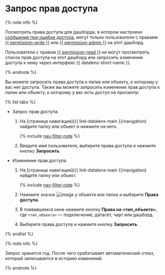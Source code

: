 # Запрос прав доступа

{% note info %}

Посмотреть права доступа для дашборда, в котором настроено [сообщение при ошибке доступа](../../dashboard/settings.md#message-settings), могут только пользователи с правами [{{ permission-write }}](../../security/manage-access.md#permission-write) или [{{ permission-admin }}](../../security/manage-access.md#permission-admin) на этот дашборд.

Пользователи с правом [{{ permission-read }}](../../security/manage-access.md#permission-read) не могут просмотреть список прав доступа на этот дашборд или запросить изменение доступа к нему через интерфейс {{ datalens-short-name }}.

{% endnote %}

Вы можете запросить права доступа к папке или объекту, к которому у вас нет доступа.
Также вы можете запросить изменение прав доступа к папке или объекту, к которому у вас есть доступ на просмотр:

{% list tabs %}

- Запрос прав доступа

  1. На [странице навигации]({{ link-datalens-main }}/navigation) найдите папку или объект и нажмите на него.

     {% include [nav-filter-note](../../../_includes/datalens/datalens-nav-filter-note.md) %}

  1. Введите имя пользователя, выберите права доступа и нажмите кнопку **Запросить**.

- Изменение прав доступа

  1. На [странице навигации]({{ link-datalens-main }}/navigation) найдите папку или объект.

     {% include [nav-filter-note](../../../_includes/datalens/datalens-nav-filter-note.md) %}

  1. Нажмите значок ![image](../../../_assets/console-icons/ellipsis.svg) у объекта или папки и выберите **Права доступа**.
  1. В появившемся окне нажмите кнопку **Права на <тип_объекта>**, где `<тип_объекта>` — подключение, датасет, чарт или дашборд.
  1. Выберите права доступа и нажмите кнопку **Запросить**.

{% endlist %}

{% note info %}


Запрос хранится год. После чего срабатывает автоматический отказ, который записывается в историю изменений.


{% endnote %}
